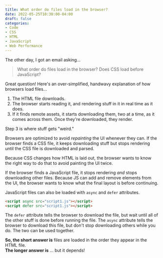 ```yaml
---
title: What order do files load in the browser?
date: 2022-05-25T10:30:00-04:00
draft: false
categories:
- Code
- CSS
- HTML
- JavaScript
- Web Performance
---
```


The other day, I got an email asking...

> What order do files load in the browser? Does CSS load before JavaScript?

Great question! Here's an over-simplified, handwavy explanation of how browsers load files...

1. The HTML file downloads.
2. The browser starts reading it, and rendering stuff in it in real time as it does.
3. If it finds remote assets, it starts downloading them, two at a time, as it comes across them. Once they're downloaded, they render.

Step 3 is where stuff gets "weird." 

Browsers are optimized to avoid _repainting_ the UI whenever they can. If the browser finds a CSS file, it keeps downloading stuff but stops rendering until the CSS file is downloaded and parsed. 

Because CSS changes how HTML is laid out, the browser wants to know the right way to do that to avoid painting the UI twice.

If the browser finds a JavaScript file, it stops rendering _and_ stops downloading other files. Because JS can add and remove elements from the UI, the browser wants to know what the final layout is before continuing.

JavaScript files can also be loaded with `async` and `defer` attributes. 

```html
<script async src="script1.js"></script>
<script defer src="script1.js"></script>
```

The `defer` attribute tells the browser to download the file, but wait until all of the other stuff is done before running the file. The `async` attribute tells the browser to download this file, but don't stop downloading others while you do. The two can be used together.

**So, the short answer is** files are loaded in the order they appear in the HTML file.<br>
**The longer answer is** ... but it depends!